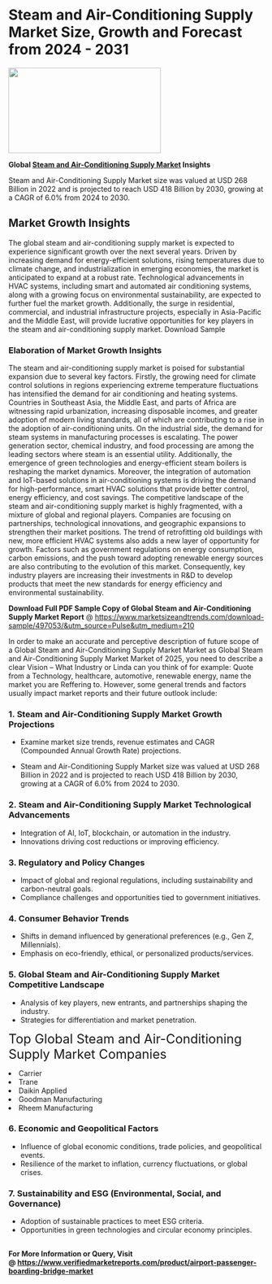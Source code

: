 <H1>Steam and Air-Conditioning Supply Market Size, Growth and Forecast from 2024 - 2031</H1><img class="aligncenter size-medium wp-image-584254" src="https://thirdeyenews.in/wp-content/uploads/2024/09/Global-Market-Research-300x168.jpeg" alt="" width="300" height="168" /><p><strong>Global&nbsp;<a href="https://www.marketsizeandtrends.com/download-sample/497053/&amp;utm_source=Pulse&amp;utm_medium=210">Steam and Air-Conditioning Supply Market</a> Insights</strong></p><p>Steam and Air-Conditioning Supply Market size was valued at USD 268 Billion in 2022 and is projected to reach USD 418 Billion by 2030, growing at a CAGR of 6.0% from 2024 to 2030.</p><p><h2>Market Growth Insights</h2> The global steam and air-conditioning supply market is expected to experience significant growth over the next several years. Driven by increasing demand for energy-efficient solutions, rising temperatures due to climate change, and industrialization in emerging economies, the market is anticipated to expand at a robust rate. Technological advancements in HVAC systems, including smart and automated air conditioning systems, along with a growing focus on environmental sustainability, are expected to further fuel the market growth. Additionally, the surge in residential, commercial, and industrial infrastructure projects, especially in Asia-Pacific and the Middle East, will provide lucrative opportunities for key players in the steam and air-conditioning supply market. Download Sample <h3>Elaboration of Market Growth Insights</h3> The steam and air-conditioning supply market is poised for substantial expansion due to several key factors. Firstly, the growing need for climate control solutions in regions experiencing extreme temperature fluctuations has intensified the demand for air conditioning and heating systems. Countries in Southeast Asia, the Middle East, and parts of Africa are witnessing rapid urbanization, increasing disposable incomes, and greater adoption of modern living standards, all of which are contributing to a rise in the adoption of air-conditioning units. On the industrial side, the demand for steam systems in manufacturing processes is escalating. The power generation sector, chemical industry, and food processing are among the leading sectors where steam is an essential utility. Additionally, the emergence of green technologies and energy-efficient steam boilers is reshaping the market dynamics. Moreover, the integration of automation and IoT-based solutions in air-conditioning systems is driving the demand for high-performance, smart HVAC solutions that provide better control, energy efficiency, and cost savings. The competitive landscape of the steam and air-conditioning supply market is highly fragmented, with a mixture of global and regional players. Companies are focusing on partnerships, technological innovations, and geographic expansions to strengthen their market positions. The trend of retrofitting old buildings with new, more efficient HVAC systems also adds a new layer of opportunity for growth. Factors such as government regulations on energy consumption, carbon emissions, and the push toward adopting renewable energy sources are also contributing to the evolution of this market. Consequently, key industry players are increasing their investments in R&D to develop products that meet the new standards for energy efficiency and environmental sustainability. </p><p><span class=""><strong>Download Full PDF Sample Copy of Global Steam and Air-Conditioning Supply Market Report</strong> @ <a href="https://www.marketsizeandtrends.com/download-sample/497053/&amp;utm_source=Pulse&amp;utm_medium=210" target="_blank">https://www.marketsizeandtrends.com/download-sample/497053/&amp;utm_source=Pulse&amp;utm_medium=210</a></span></p><p>In order to make an accurate and perceptive description of future scope of a Global&nbsp;Steam and Air-Conditioning Supply Market Market as Global&nbsp;Steam and Air-Conditioning Supply Market Market of 2025, you need to describe a clear Vision &ndash; What Industry or Linda can you think of for example: Quote from a Technology, healthcare, automotive, renewable energy, name the market you are Reffering to. However, some general trends and factors usually impact market reports and their future outlook include:</p><h3>1.&nbsp;<strong>Steam and Air-Conditioning Supply Market Growth Projections</strong></h3><ul><li>Examine market size trends, revenue estimates and CAGR (Compounded Annual Growth Rate) projections.</li><li><p>Steam and Air-Conditioning Supply Market size was valued at USD 268 Billion in 2022 and is projected to reach USD 418 Billion by 2030, growing at a CAGR of 6.0% from 2024 to 2030.</p></li></ul><h3>2.&nbsp;<strong>Steam and Air-Conditioning Supply Market Technological Advancements</strong></h3><ul><li>Integration of AI, IoT, blockchain, or automation in the industry.</li><li>Innovations driving cost reductions or improving efficiency.</li></ul><h3>3.&nbsp;<strong>Regulatory and Policy Changes</strong></h3><ul><li>Impact of global and regional regulations, including sustainability and carbon-neutral goals.</li><li>Compliance challenges and opportunities tied to government initiatives.</li></ul><h3>4.&nbsp;<strong>Consumer Behavior Trends</strong></h3><ul><li>Shifts in demand influenced by generational preferences (e.g., Gen Z, Millennials).</li><li>Emphasis on eco-friendly, ethical, or personalized products/services.</li></ul><h3>5.&nbsp;<strong>Global Steam and Air-Conditioning Supply Market Competitive Landscape</strong></h3><ul><li>Analysis of key players, new entrants, and partnerships shaping the industry.</li><li>Strategies for differentiation and market penetration.</li></ul><p data-pm-slice="1 1 []"><span style="color: inherit; font-family: inherit; font-size: 25px;">Top Global Steam and Air-Conditioning Supply Market Companies</span></p><div class="" data-test-id=""><p><li>Carrier</li><li> Trane</li><li> Daikin Applied</li><li> Goodman Manufacturing</li><li> Rheem Manufacturing</li></p></div><h3>6.&nbsp;<strong>Economic and Geopolitical Factors</strong></h3><ul><li>Influence of global economic conditions, trade policies, and geopolitical events.</li><li>Resilience of the market to inflation, currency fluctuations, or global crises.</li></ul><h3>7.&nbsp;<strong>Sustainability and ESG (Environmental, Social, and Governance)</strong></h3><ul><li>Adoption of sustainable practices to meet ESG criteria.</li><li>Opportunities in green technologies and circular economy principles.</li></ul><h2><strong style="font-size: 14px;">For More Information or Query, Visit @&nbsp;</strong><a style="background-color: #ffffff; font-size: 14px;" href="https://www.marketsizeandtrends.com/report/steam-and-air-conditioning-supply-market/" target="_blank">https://www.verifiedmarketreports.com/product/airport-passenger-boarding-bridge-market</a></h2>
